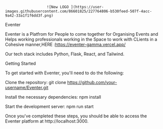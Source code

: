 




                       ![New LOGO ](https://user-images.githubusercontent.com/86601825/227764806-b530feed-507f-4acc-9a42-33a1f1f6dd3f.png)


Eventer


Eventer is a Platfrom for People to come together for Organising Events and Helps working professionals working in the Space to work with CLients in a Cohesive manner,HERE :https://eventer-gamma.vercel.app/ 

Our tech stack includes Python, Flask, React, and Tailwind.




Getting Started


To get started with Eventer, you'll need to do the following:

Clone the repository: git clone https://github.com/your-username/Eventer.git

Install the necessary dependencies: npm install

Start the development server: npm run start

Once you've completed these steps, you should be able to access the Eventer platform at http://localhost:3000.











